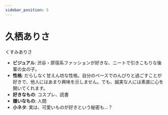 ```yaml
---
sidebar_position: 5
---
```


# 久栖ありさ

くすみありさ

- **ビジュアル**: 渋谷・原宿系ファッションが好きな、ニートで引きこもりな後輩の女の子。
- **性格**: だらしなく甘えん坊な性格。自分のペースでのんびりと過ごすことが好きで、他人にはあまり興味を示しません。でも、誠実な人には素直に心を開いてくれます。
- **好きなもの**: コスプレ、読書
- **嫌いなもの**: 人間
- **小ネタ**: 実は、可愛いものが好きという秘密も…？
